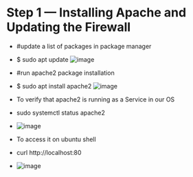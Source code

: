 # Step 1 — Installing Apache and Updating the Firewall
- #update a list of packages in package manager
- $ sudo apt update
![image](https://user-images.githubusercontent.com/83317716/116784031-99b97900-aaaf-11eb-840b-7d4e5ac3525b.png)

- #run apache2 package installation
- $ sudo apt install apache2
![image](https://user-images.githubusercontent.com/83317716/116784083-d5544300-aaaf-11eb-9f39-f61a6732ee73.png)

- To verify that apache2 is running as a Service in our OS
- sudo systemctl status apache2
- ![image](https://user-images.githubusercontent.com/83317716/116784122-19474800-aab0-11eb-8397-05575c5cf43c.png)

- To access it on ubuntu shell
- curl http://localhost:80
- ![image](https://user-images.githubusercontent.com/83317716/116784148-4ac01380-aab0-11eb-94cd-fe34b88ee180.png)
